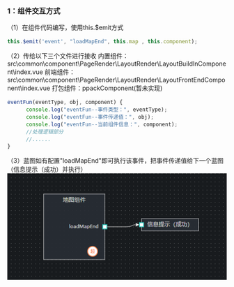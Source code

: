 ### 1：组件交互方式
（1）在组件代码编写，使用this.$emit方式
```javascript
this.$emit('event', "loadMapEnd", this.map , this.component);
```
（2）传给以下三个文件进行接收
内置组件：src\common\component\PageRender\LayoutRender\LayoutBuildInComponent\index.vue
前端组件：src\common\component\PageRender\LayoutRender\LayoutFrontEndComponent\index.vue
打包组件：ppackComponent(暂未实现)
```javascript
eventFun(eventType, obj, component) {
      console.log("eventFun--事件类型：", eventType);
      console.log("eventFun--事件传递值：", obj);
      console.log("eventFun--当前组件信息：", component);
      //处理逻辑部分
      //......
}
```
（3）蓝图如有配置"loadMapEnd"即可执行该事件，把事件传递值给下一个蓝图（信息提示（成功）并执行）
![效果图](../../mdFile/页面组件/assets/1.png)




